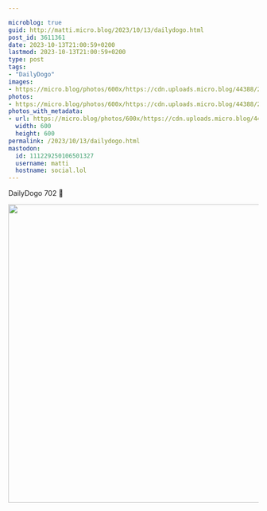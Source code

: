 ```yaml
---

microblog: true
guid: http://matti.micro.blog/2023/10/13/dailydogo.html
post_id: 3611361
date: 2023-10-13T21:00:59+0200
lastmod: 2023-10-13T21:00:59+0200
type: post
tags:
- "DailyDogo"
images:
- https://micro.blog/photos/600x/https://cdn.uploads.micro.blog/44388/2023/aa39781857354bada5c01db4f2e6931d.jpg
photos:
- https://micro.blog/photos/600x/https://cdn.uploads.micro.blog/44388/2023/aa39781857354bada5c01db4f2e6931d.jpg
photos_with_metadata:
- url: https://micro.blog/photos/600x/https://cdn.uploads.micro.blog/44388/2023/aa39781857354bada5c01db4f2e6931d.jpg
  width: 600
  height: 600
permalink: /2023/10/13/dailydogo.html
mastodon:
  id: 111229250106501327
  username: matti
  hostname: social.lol
---
```

DailyDogo 702 🐶

<img src="/media/uploads/2023/aa39781857354bada5c01db4f2e6931d.jpg" width="600" height="600" alt="" />
